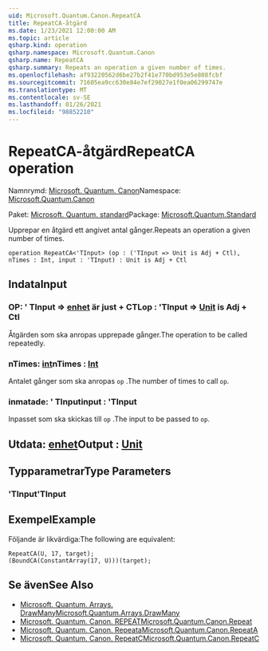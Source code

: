 ```yaml
---
uid: Microsoft.Quantum.Canon.RepeatCA
title: RepeatCA-åtgärd
ms.date: 1/23/2021 12:00:00 AM
ms.topic: article
qsharp.kind: operation
qsharp.namespace: Microsoft.Quantum.Canon
qsharp.name: RepeatCA
qsharp.summary: Repeats an operation a given number of times.
ms.openlocfilehash: af93220562d6be27b2f41e770bd953e5e808fcbf
ms.sourcegitcommit: 71605ea9cc630e84e7ef29027e1f0ea06299747e
ms.translationtype: MT
ms.contentlocale: sv-SE
ms.lasthandoff: 01/26/2021
ms.locfileid: "98852210"
---
```

# <a name="repeatca-operation"></a><span data-ttu-id="84127-102">RepeatCA-åtgärd</span><span class="sxs-lookup"><span data-stu-id="84127-102">RepeatCA operation</span></span>

<span data-ttu-id="84127-103">Namnrymd: [Microsoft. Quantum. Canon](xref:Microsoft.Quantum.Canon)</span><span class="sxs-lookup"><span data-stu-id="84127-103">Namespace: [Microsoft.Quantum.Canon](xref:Microsoft.Quantum.Canon)</span></span>

<span data-ttu-id="84127-104">Paket: [Microsoft. Quantum. standard](https://nuget.org/packages/Microsoft.Quantum.Standard)</span><span class="sxs-lookup"><span data-stu-id="84127-104">Package: [Microsoft.Quantum.Standard](https://nuget.org/packages/Microsoft.Quantum.Standard)</span></span>


<span data-ttu-id="84127-105">Upprepar en åtgärd ett angivet antal gånger.</span><span class="sxs-lookup"><span data-stu-id="84127-105">Repeats an operation a given number of times.</span></span>

```qsharp
operation RepeatCA<'TInput> (op : ('TInput => Unit is Adj + Ctl), nTimes : Int, input : 'TInput) : Unit is Adj + Ctl
```


## <a name="input"></a><span data-ttu-id="84127-106">Indata</span><span class="sxs-lookup"><span data-stu-id="84127-106">Input</span></span>

### <a name="op--tinput--unit--is-adj--ctl"></a><span data-ttu-id="84127-107">OP: ' TInput => [enhet](xref:microsoft.quantum.lang-ref.unit)  är just + CTL</span><span class="sxs-lookup"><span data-stu-id="84127-107">op : 'TInput => [Unit](xref:microsoft.quantum.lang-ref.unit)  is Adj + Ctl</span></span>

<span data-ttu-id="84127-108">Åtgärden som ska anropas upprepade gånger.</span><span class="sxs-lookup"><span data-stu-id="84127-108">The operation to be called repeatedly.</span></span>


### <a name="ntimes--int"></a><span data-ttu-id="84127-109">nTimes: [int](xref:microsoft.quantum.lang-ref.int)</span><span class="sxs-lookup"><span data-stu-id="84127-109">nTimes : [Int](xref:microsoft.quantum.lang-ref.int)</span></span>

<span data-ttu-id="84127-110">Antalet gånger som ska anropas `op` .</span><span class="sxs-lookup"><span data-stu-id="84127-110">The number of times to call `op`.</span></span>


### <a name="input--tinput"></a><span data-ttu-id="84127-111">inmatade: ' TInput</span><span class="sxs-lookup"><span data-stu-id="84127-111">input : 'TInput</span></span>

<span data-ttu-id="84127-112">Inpasset som ska skickas till `op` .</span><span class="sxs-lookup"><span data-stu-id="84127-112">The input to be passed to `op`.</span></span>



## <a name="output--unit"></a><span data-ttu-id="84127-113">Utdata: [enhet](xref:microsoft.quantum.lang-ref.unit)</span><span class="sxs-lookup"><span data-stu-id="84127-113">Output : [Unit](xref:microsoft.quantum.lang-ref.unit)</span></span>



## <a name="type-parameters"></a><span data-ttu-id="84127-114">Typparametrar</span><span class="sxs-lookup"><span data-stu-id="84127-114">Type Parameters</span></span>

### <a name="tinput"></a><span data-ttu-id="84127-115">'TInput</span><span class="sxs-lookup"><span data-stu-id="84127-115">'TInput</span></span>



## <a name="example"></a><span data-ttu-id="84127-116">Exempel</span><span class="sxs-lookup"><span data-stu-id="84127-116">Example</span></span>

<span data-ttu-id="84127-117">Följande är likvärdiga:</span><span class="sxs-lookup"><span data-stu-id="84127-117">The following are equivalent:</span></span>

```qsharp
RepeatCA(U, 17, target);
(BoundCA(ConstantArray(17, U)))(target);
```

## <a name="see-also"></a><span data-ttu-id="84127-118">Se även</span><span class="sxs-lookup"><span data-stu-id="84127-118">See Also</span></span>

- [<span data-ttu-id="84127-119">Microsoft. Quantum. Arrays. DrawMany</span><span class="sxs-lookup"><span data-stu-id="84127-119">Microsoft.Quantum.Arrays.DrawMany</span></span>](xref:Microsoft.Quantum.Arrays.DrawMany)
- [<span data-ttu-id="84127-120">Microsoft. Quantum. Canon. REPEAT</span><span class="sxs-lookup"><span data-stu-id="84127-120">Microsoft.Quantum.Canon.Repeat</span></span>](xref:Microsoft.Quantum.Canon.Repeat)
- [<span data-ttu-id="84127-121">Microsoft. Quantum. Canon. Repeata</span><span class="sxs-lookup"><span data-stu-id="84127-121">Microsoft.Quantum.Canon.RepeatA</span></span>](xref:Microsoft.Quantum.Canon.RepeatA)
- [<span data-ttu-id="84127-122">Microsoft. Quantum. Canon. RepeatC</span><span class="sxs-lookup"><span data-stu-id="84127-122">Microsoft.Quantum.Canon.RepeatC</span></span>](xref:Microsoft.Quantum.Canon.RepeatC)